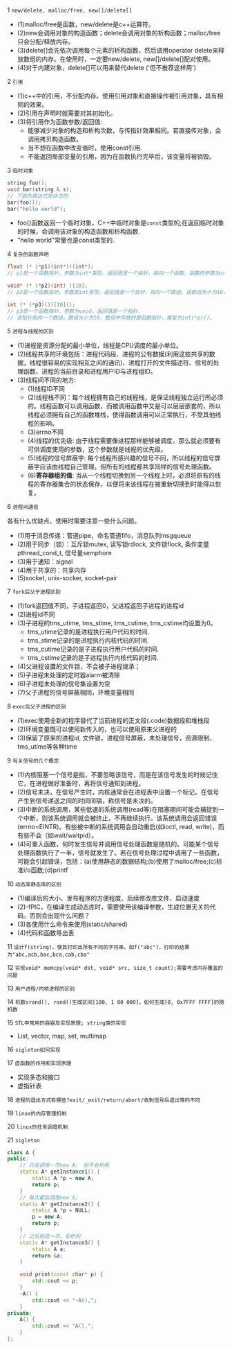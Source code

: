 1 `new/delete, malloc/free, new[]/delete[]`
* (1)malloc/free是函数，new/delete是c++运算符。
* (2)new会调用对象的构造函数；delete会调用对象的析构函数；malloc/free只会分配/释放内存。
* (3)delete[]会先依次调用每个元素的析构函数，然后调用operator delete来释放数组的内存。在使用时，一定要new/delete, new[]/delete[]配对使用。
* (4)对于内建对象，delete[]可以用来替代delete ('但不推荐这样用')


2 `引用`
* (1)c++中的引用，不分配内存。使用引用对象和直接操作被引用对象，具有相同的效果。
* (2)引用在声明时就需要对其初始化。
* (3)将引用作为函数参数/返回值:
	* 能够减少对象的构造和析构次数，与传指针效果相同。若直接传对象，会调用拷贝构造函数。
	* 当不想在函数中改变值时，使用const引用.
	* 不能返回局部变量的引用，因为在函数执行完毕后，该变量将被销毁。


3 `临时对象`
```cpp
string foo();
void bar(string & s);
// 下面的表达式是非法的
bar(foo());
bar("hello world");
```
* foo()函数返回一个临时对象，C++中临时对象是`const`类型的;在返回临时对象的时候，会调用该对象的构造函数和析构函数.
* "hello world"常量也是const类型的.


4 `复杂的函数声明`
```cpp
float (* (*p1)(int*))(int*);
// p1是一个函数指针，参数为int*类型。返回值是一个指针，指向一个函数，函数的参数为int*，返回值为float.

void* (* (*p2)(int) )[10];
// p2是一个函数指针，参数是int类型。返回值是一个指针，指向一个数组，该数组大小为10，元素为void*.

int (* (*p3)())[10]();
// p3是一个函数指针，参数为void。返回值是一个指针，
// 该指针指向一个数组，数组大小为10，数组中存放的是函数指针，类型为int(*p)()。
```

5 `进程与线程的区别`
* (1)进程是资源分配的最小单位，线程是CPU调度的最小单位。
* (2)线程共享的环境包括：进程代码段、进程的公有数据(利用这些共享的数据，线程很容易的实现相互之间的通讯)、进程打开的文件描述符、信号的处理函数、进程的当前目录和进程用户ID与进程组ID。
* (3)线程间不同的地方:
	* (1)线程ID不同
	* (2)线程栈不同：每个线程拥有自己的线程栈，是保证线程独立运行所必须的。线程函数可以调用函数，而被调用函数中又是可以层层嵌套的，所以线程必须拥有自己的函数堆栈，使得函数调用可以正常执行，不受其他线程的影响。
	* (3)errno不同
	* (4)线程的优先级: 由于线程需要像进程那样能够被调度，那么就必须要有可供调度使用的参数，这个参数就是线程的优先级。
	* (5)线程的信号屏蔽字: 每个线程所感兴趣的信号不同，所以线程的信号屏蔽字应该由线程自己管理。但所有的线程都共享同样的信号处理函数。
	* (6)**寄存器组的值**: 当从一个线程切换到另一个线程上时，必须将原有的线程的寄存器集合的状态保存，以便将来该线程在被重新切换到时能得以恢复。

6 `进程间通信`

各有什么优缺点、使用时需要注意一些什么问题。
* (1)用于消息传递：管道pipe，命名管道fifo，消息队列msgqueue
* (2)用于同步（锁）：互斥锁mutex, 读写锁rdlock, 文件锁flock, 条件变量pthread_cond_t, 信号量semphore
* (3)用于通知：signal
* (4)用于共享的：共享内存
* (5)socket, unix-socker, socket-pair

7 `fork后父子进程区别`
* (1)fork返回值不同，子进程返回0，父进程返回子进程的进程id
* (2)进程id不同
* (3)子进程的tms_utime, tms_stime, tms_cutime, tms_cstime均设置为0。
	* tms_utime记录的是进程执行用户代码的时间. 
	* tms_stime记录的是进程执行内核代码的时间. 
	* tms_cutime记录的是子进程执行用户代码的时间. 
	* tms_cstime记录的是子进程执行内核代码的时间.
* (4)父进程设置的文件锁，不会被子进程继承；
* (5)子进程未处理的定时器alarm被清除
* (6)子进程未处理的信号集设置为空
* (7)父子进程的信号屏蔽相同，环境变量相同

8 `exec后父子进程的区别`
* (1)exec使用全新的程序替代了当前进程的正文段(.code)数据段和堆栈段
* (2)环境变量既可以使用新传入的，也可以使用原来父进程的
* (3)保留了原来的进程id, 文件锁，进程信号屏蔽，未处理信号，资源限制、tms_utime等各种time

9 `有关信号的几个概念`
* (1)内核阻塞一个信号是指，不要忽略该信号，而是在该信号发生的时候记住它，在进程做好准备时，再将信号通知到进程。
* (2)信号未决，在信号产生时，内核通常会在进程表中设置一个标记。在信号产生到信号递送之间的时间间隔，称信号是未决的。
* (3)中断的系统调用，某些低速的系统调用(read等)在阻塞期间可能会捕捉到一个中断，则该系统调用就会被终止，不再继续执行。该系统调用会返回错误(errno=EINTR)。有些被中断的系统调用会自动重启(如ioctl, read, write)，而有些不会（如wait/waitpid）。
* (4)可重入函数，何时发生信号并调用信号处理函数是随机的。可能某个信号处理函数执行了一半，信号就发生了。若在信号处理过程中调用了一些函数，可能会引起错误，包括：(a)使用静态的数据结构;(b)使用了malloc/free;(c)标准i/o函数;(d)printf

10 `动态库静态库的区别`
* (1)编译后的大小、发布程序的方便程度、后续修改库文件、启动速度
* (2)-fPIC，在编译生成动态库时，需要使用该编译参数，生成位置无关的代码。否则会出现什么问题？
* (3)各使用什么命令来使用(static/shared)
* (4)代码和函数导出表

11 `设计f(string)，使其打印出所有不同的字符串。如f("abc")，打印的结果为"abc,acb,bac,bca,cab,cba"`

12 `实现void* memcpy(void* dst, void* src, size_t count);需要考虑内存覆盖的问题`

13 `用户进程/内核进程的区别`

14 `机数srand(), rand()生成区间[100, 1 00 000]，如何生成[0, 0x7FFF FFFF]的随机数`

15 `STL中常用的容器及实现原理; string类的实现`
* List, vector, map, set, multimap

16 `sigleton如何实现` 

17 `虚函数的作用和实现原理`
* 实现多态和接口
* 虚指针表

18 `进程的退出方式有哪些?exit/_exit/return/abort/收到信号后退出等的不同`

19 `linux的内存管理机制`

20 `linux的任务调度机制`

21 `sigleton`
```cpp
class A {
public:
    // 只会调用一次new A;　但不会析构
    static A* getInstance1() {
        static A *p = new A;
        return p;
    }
    // 每次都会调用new A;
    static A* getInstance2() {
        static A *p = NULL;
        p = new A;
        return p;
    }
    // 之后构造一次，会析构
    static A* getInstance3() {
        static A a;
        return &a;
    }

    void print(const char* p) {
        std::cout << p;
    }
    ~A() {
        std::cout << "~A(),";
    }
private:
    A() {
        std::cout << "A(),";
    }
};
```        
